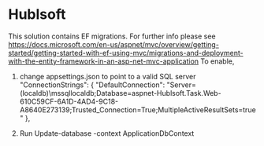 # Hublsoft
This solution contains EF migrations.
For further info please see https://docs.microsoft.com/en-us/aspnet/mvc/overview/getting-started/getting-started-with-ef-using-mvc/migrations-and-deployment-with-the-entity-framework-in-an-asp-net-mvc-application
To enable, 
1. change appsettings.json to point to a valid SQL server
 "ConnectionStrings": {
    "DefaultConnection": "Server=(localdb)\\mssqllocaldb;Database=aspnet-Hublsoft.Task.Web-610C59CF-6A1D-4AD4-9C18-A8640E273139;Trusted_Connection=True;MultipleActiveResultSets=true"
  },
  
  2. Run Update-database -context ApplicationDbContext
  
  
